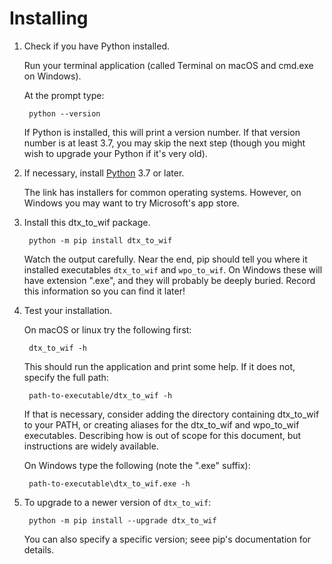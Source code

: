 # Installing

1. Check if you have Python installed.

    Run your terminal application (called Terminal on macOS and cmd.exe on Windows).

    At the prompt type:

        python --version
    
    If Python is installed, this will print a version number.
    If that version number is at least 3.7, you may skip the next step
    (though you might wish to upgrade your Python if it's very old).

2. If necessary, install [Python](https://www.python.org/downloads/) 3.7 or later.

    The link has installers for common operating systems.
    However, on Windows you may want to try Microsoft's app store.

3. Install this dtx_to_wif package.

        python -m pip install dtx_to_wif

    Watch the output carefully.
    Near the end, pip should tell you where it installed executables `dtx_to_wif` and `wpo_to_wif`.
    On Windows these will have extension ".exe", and they will probably be deeply buried.
    Record this information so you can find it later!

4. Test your installation.

    On macOS or linux try the following first:

        dtx_to_wif -h
    
    This should run the application and print some help.
    If it does not, specify the full path:

        path-to-executable/dtx_to_wif -h
    
    If that is necessary, consider adding the directory containing dtx_to_wif to your PATH, or creating aliases for the dtx_to_wif and wpo_to_wif executables.
    Describing how is out of scope for this document, but instructions are widely available.

    On Windows type the following (note the ".exe" suffix):

        path-to-executable\dtx_to_wif.exe -h

5. To upgrade to a newer version of `dtx_to_wif`:

        python -m pip install --upgrade dtx_to_wif

    You can also specify a specific version; seee pip's documentation for details.
